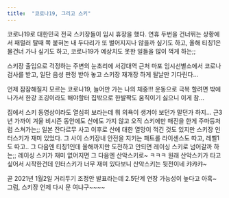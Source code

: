 ```yaml
---
title:  "코로나19, 그리고 스키"
---
```


코로나19로 대한민국 전국 스키장들이 임시 휴장을 했다.
연휴 두번을 건너뛰는 상황에서 패럴러 탈때 쪽 붙혀논 내 두다리가 또 벌어지지나 않을까 싶기도 하고,
올해 티칭1은 물건너 가나 싶기도 하고, 코로나19가 예상치도 못한 일들을 많이 꺽게 하는;;

스키장 출입으로 걱정하는 주변의 눈초리에 서강대역 근처 마포 임시선별소에서 코로나 검사를 받고,
일단 음성 판정 받아 놓고 스키장 재개장 하게 될날만 기다린다...

언제 잠잠해질지 모르는 코로나19, 늘어만 가는 나의 체중!!!
운동으로 극복 할려면 밖에 나가서 한강 조깅이라도 해야할터 집밖으로 한발짝도 움직이기 싫으니 이게 참...

집에서 스키 동영상이라도 열심히 보라는데 뭐 의욕이 생겨야 보던가 말던가 하지...
근3년 가까이 겨울 비시즌 동안에도 산에도 가지 않고 오직 스키에만 매진을 한게 주마등처럼 스쳐가는;;
일본 잔다르무 사고 이후로 산에 대한 열망이 꺽긴 것도 있지만 스키장 인터스키가 재미 있었다.
그 사이 스키장내 안전을 지키는 패트롤 라이센스도 따고, 레벨1도 따고..
그 다음엔 티칭1인데 올해까지만 도전하고 안되면 레이싱 스키로 넘어갈까 하는;;
레이싱 스키가 재미 없어지면 그 다음엔 산악스키로~ ㅋㅋㅋ
원래 산악스키가 타고 싶어서 시작한건데 인터스키가 너무 재미 있다보니 산악스키는 뒷전이네 캬캬캬~

곧 2021년 1월2일 거리두기 조정안 발표라는데 2.5단계 연장 가능성이 높다고 아흑~
그럼, 스키장 언제 다시 문 여냐구~~~~

